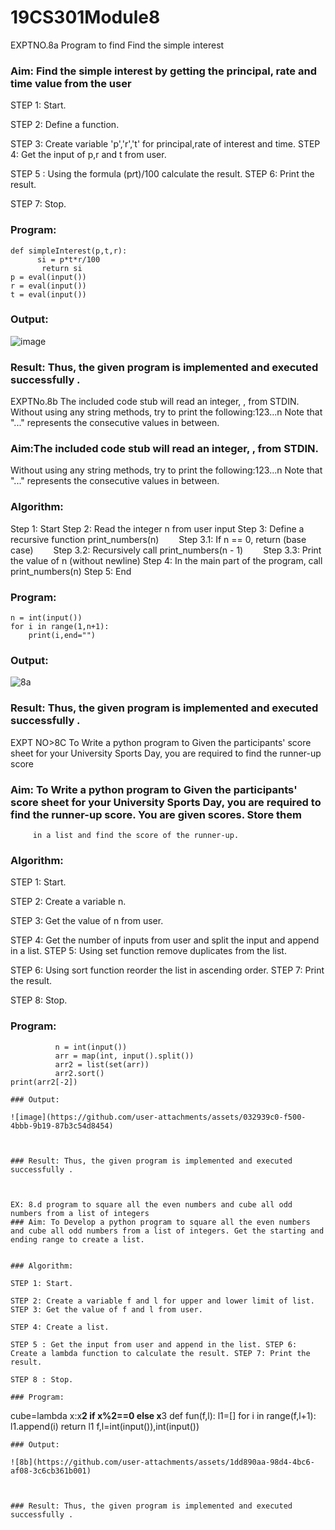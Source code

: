 # 19CS301Module8
EXPTNO.8a Program to find Find the simple interest

### Aim: Find the simple interest by getting the principal, rate and time value from the user

STEP 1: Start.

STEP 2: Define a function.

STEP 3: Create variable 'p','r','t' for principal,rate of interest and time. STEP 4: Get the input of p,r and t from user.

STEP 5 : Using the formula (p*r*t)/100 calculate the result. STEP 6: Print the result.

STEP 7: Stop.

### Program:
```
def simpleInterest(p,t,r):
      si = p*t*r/100
       return si
p = eval(input())
r = eval(input())
t = eval(input())
```
### Output:
![image](https://github.com/user-attachments/assets/0cc71222-9697-4545-a937-b330407cbc02)





### Result: Thus, the given program is implemented and executed successfully .

EXPTNo.8b The included code stub will read an integer, , from STDIN.
Without using any string methods, try to print the following:123...n
Note that "..." represents the consecutive values in between.

### Aim:The included code stub will read an integer, , from STDIN.
Without using any string methods, try to print the following:123...n
Note that "..." represents the consecutive values in between.
### Algorithm:
Step 1: Start
Step 2: Read the integer n from user input
Step 3: Define a recursive function print_numbers(n)
  Step 3.1: If n == 0, return (base case)
  Step 3.2: Recursively call print_numbers(n - 1)
  Step 3.3: Print the value of n (without newline)
Step 4: In the main part of the program, call print_numbers(n)
Step 5: End

### Program:
```
n = int(input())
for i in range(1,n+1):
    print(i,end="")
```
### Output:

![8a](https://github.com/user-attachments/assets/d22dbd0b-aea5-4a0a-86ab-8675dbb31580)

### Result: Thus, the given program is implemented and executed successfully .
 

EXPT NO>8C To Write a python program to Given the participants'	score sheet for your University Sports Day, you are required to find the runner-up score
### Aim: To Write a python program to Given the participants' score sheet for your University Sports Day, you are required to find the runner-up score. You are given scores. Store them 
         in a list and find the score of the runner-up.


### Algorithm:
STEP 1: Start.

STEP 2: Create a variable n.

STEP 3: Get the value of n from user.

STEP 4: Get the number of inputs from user and split the input and append in a list. STEP 5: Using set function remove duplicates from the list.

STEP 6: Using sort function reorder the list in ascending order. STEP 7: Print the result.

STEP 8: Stop.


### Program:
```if  name	== '   main    ':
          n = int(input())
          arr = map(int, input().split())
          arr2 = list(set(arr))
          arr2.sort()
print(arr2[-2])

### Output:
 
![image](https://github.com/user-attachments/assets/032939c0-f500-4bbb-9b19-87b3c54d8454)

 

### Result: Thus, the given program is implemented and executed successfully .
 


EX: 8.d program to square all the even numbers and cube all odd numbers from a list of integers
### Aim: To Develop a python program to square all the even numbers and cube all odd numbers from a list of integers. Get the starting and ending range to create a list.


### Algorithm:

STEP 1: Start.

STEP 2: Create a variable f and l for upper and lower limit of list. STEP 3: Get the value of f and l from user.

STEP 4: Create a list.

STEP 5 : Get the input from user and append in the list. STEP 6: Create a lambda function to calculate the result. STEP 7: Print the result.

STEP 8 : Stop.

### Program:
```
cube=lambda x:x**2 if x%2==0 else x**3
def fun(f,l):
    l1=[]
    for i in range(f,l+1):
        l1.append(i)
    return l1
f,l=int(input()),int(input())

```
### Output:

![8b](https://github.com/user-attachments/assets/1dd890aa-98d4-4bc6-af08-3c6cb361b001)



### Result: Thus, the given program is implemented and executed successfully .
 


